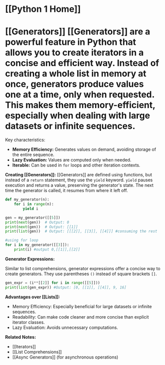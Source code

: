 # [[Python 1 Home]]
# [[Generators]]  [[Generators]] are a powerful feature in Python that allows you to create iterators in a concise and efficient way.  Instead of creating a whole list in memory at once, generators produce values one at a time, only when requested. This makes them memory-efficient, especially when dealing with large datasets or infinite sequences.

Key characteristics:

*   **Memory Efficiency:** Generates values on demand, avoiding storage of the entire sequence.
*   **Lazy Evaluation:**  Values are computed only when needed.
*   **Iterable:** Can be used in `for` loops and other iteration contexts.


**Creating [[Generators]]:**
 [[Generators]] are defined using functions, but instead of a `return` statement, they use the `yield` keyword.  `yield` pauses execution and returns a value, preserving the generator's state.  The next time the generator is called, it resumes from where it left off.

```python
def my_generator(n):
    for i in range(n):
        yield i

gen = my_generator([[5]])
print(next(gen))  # Output: 0
print(next(gen))  # Output: [[1]]
print(list(gen))  # Output: [[[2]], [[3]], [[4]]] #consuming the rest

#using for loop
for i in my_generator([[3]]):
    print(i) #output 0,[[1]],[[2]]

```

**Generator Expressions:**

Similar to list comprehensions, generator expressions offer a concise way to create generators. They use parentheses `()` instead of square brackets `[]`.

```python
gen_expr = (i**[[2]] for i in range([[5]]))
print(list(gen_expr)) #Output: [0, [[1]], [[4]], 9, 16]
```

**Advantages over [[Lists]]:**

*   Memory Efficiency:  Especially beneficial for large datasets or infinite sequences.
*   Readability:  Can make code cleaner and more concise than explicit iterator classes.
*   Lazy Evaluation: Avoids unnecessary computations.


**Related Notes:**

* [[Iterators]]
* [[List Comprehensions]]
* [[Async Generators]] (for asynchronous operations)

